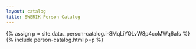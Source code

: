 ```yaml
---
layout: catalog
title: SWERIK Person Catalog
---
```

{% assign p = site.data._person-catalog.i-8MqLiYQLvW8p4coMWq6afs %}
{% include person-catalog.html p=p %}

